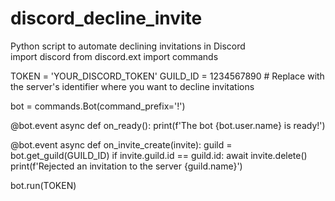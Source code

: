 # discord_decline_invite 
Python script to automate declining invitations in Discord   
import discord
from discord.ext import commands 

TOKEN = 'YOUR_DISCORD_TOKEN'
GUILD_ID = 1234567890  # Replace with the server's identifier where you want to decline invitations

bot = commands.Bot(command_prefix='!')

@bot.event
async def on_ready():
    print(f'The bot {bot.user.name} is ready!')

@bot.event
async def on_invite_create(invite):
    guild = bot.get_guild(GUILD_ID)
    if invite.guild.id == guild.id:
        await invite.delete()
        print(f'Rejected an invitation to the server {guild.name}')

bot.run(TOKEN)
